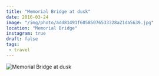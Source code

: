 ```yaml
---
title: "Memorial Bridge at dusk"
date: 2016-03-24
image: "/img/photo/add81491f60585076533328a21da5639.jpg"
location: "Memorial Bridge"
instagram: true
draft: false
tags:
 - travel
---
```


![Memorial Bridge at dusk](/img/photo/add81491f60585076533328a21da5639.jpg)
